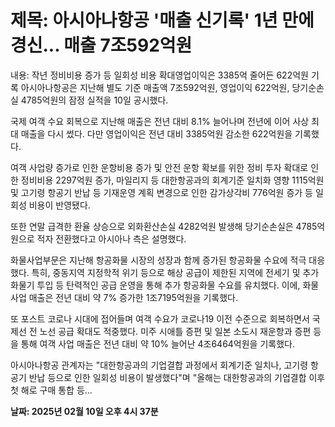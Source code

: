 # **제목: 아시아나항공 '매출 신기록' 1년 만에 경신... 매출 7조592억원**

  내용: 작년 정비비용 증가 등 일회성 비용 확대영업이익은 3385억 줄어든 622억원 기록 아시아나항공은 지난해 별도 기준 매출액 7조592억원, 영업이익 622억원, 당기순손실 4785억원의 잠정 실적을 10일 공시했다.

국제 여객 수요 회복으로 지난해 매출은 전년 대비 8.1% 늘어나며 전년에 이어 사상 최대 매출을 다시 썼다. 다만 영업이익은 전년 대비 3385억원 감소한 622억원을 기록했다.

여객 사업량 증가로 인한 운항비용 증가 및 안전 운항 확보를 위한 정비 투자 확대로 인한 정비비용 2297억원 증가, 마일리지 등 대한항공과의 회계기준 일치화 영향 1115억원 및 고기령 항공기 반납 등 기재운영 계획 변경으로 인한 감가상각비 776억원 증가 등 일회성 비용이 반영됐다.

또한 연말 급격한 환율 상승으로 외화환산손실 4282억원 발생해 당기순손실은 4785억원으로 적자 전환했다고 아시아나 측은 설명했다.

화물사업부문은 지난해 항공화물 시장의 성장과 함께 증가된 항공화물 수요에 적극 대응했다. 특히, 중동지역 지정학적 위기 등으로 해상 공급이 제한된 지역에 전세기 및 추가 화물기 투입 등 탄력적인 공급 운영을 통해 추가 항공화물 수요를 유치했다. 이에, 화물 사업 매출은 전년 대비 약 7% 증가한 1조7195억원을 기록했다.

또 포스트 코로나 시대에 접어들며 여객 수요가 코로나19 이전 수준으로 회복하면서 국제선 전 노선 공급 확대도 적중했다. 미주 시애틀 증편 및 일본 소도시 재운항과 증편 등을 통해 여객 사업 매출은 전년 대비 약 10% 늘어난 4조6464억원을 기록했다.

아시아나항공 관계자는 "대한항공과의 기업결합 과정에서 회계기준 일치나, 고기령 항공기 반납 등으로 인한 일회성 비용이 발생했다"며 "올해는 대한항공과의 기업결합 이후 첫 해로 구매 통합 등...

  **날짜: 2025년 02월 10일 오후 4시 37분**